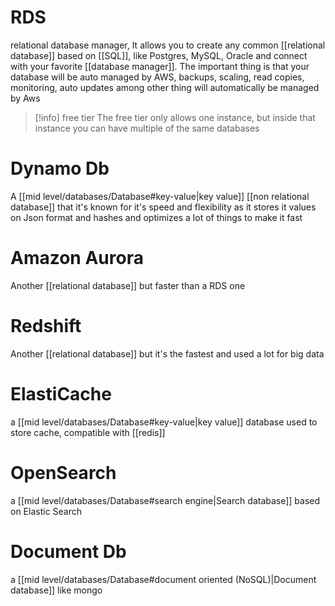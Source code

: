 # RDS
relational database manager, It allows you to create any common [[relational database]] based on [[SQL]], like Postgres, MySQL, Oracle and connect with your favorite [[database manager]]. The important thing is that your database will be auto managed by AWS, backups, scaling, read copies, monitoring, auto updates among other thing will automatically be managed by Aws

> [!info] free tier
> The free tier only allows one instance, but inside that instance you can have multiple of the same databases
# Dynamo Db
A [[mid level/databases/Database#key-value|key value]] [[non relational database]] that it's known for it's speed and flexibility as it stores it values on Json format and hashes and optimizes a lot of things to make it fast
# Amazon Aurora
Another [[relational database]] but faster than a RDS one 
# Redshift
Another [[relational database]] but it's the fastest and used a lot for big data
# ElastiCache
a [[mid level/databases/Database#key-value|key value]] database used to store cache, compatible with [[redis]]
# OpenSearch
a [[mid level/databases/Database#search engine|Search database]] based on Elastic Search
# Document Db
a [[mid level/databases/Database#document oriented (NoSQL)|Document database]] like mongo
